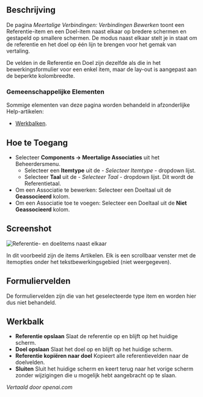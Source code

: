 <!-- Filename: Help4.x:Multilingual_Associations:_Edit  / Display title: Meertalige Associaties: Bewerken -->

## Beschrijving

De pagina *Meertalige Verbindingen: Verbindingen Bewerken* toont een Referentie-item en een Doel-item naast elkaar op bredere schermen en gestapeld op smallere schermen. De modus naast elkaar stelt je in staat om de referentie en het doel op één lijn te brengen voor het gemak van vertaling.

De velden in de Referentie en Doel zijn dezelfde als die in het bewerkingsformulier voor een enkel item, maar de lay-out is aangepast aan de beperkte kolombreedte.

### Gemeenschappelijke Elementen

Sommige elementen van deze pagina worden behandeld in afzonderlijke Help-artikelen:

* [Werkbalken](jdocmanual?article=help/common-elements/toolbars).

## Hoe te Toegang

* Selecteer **Components → Meertalige Associaties** uit het Beheerdersmenu.
  * Selecteer een **Itemtype** uit de *- Selecteer Itemtype -* dropdown lijst.
  * Selecteer **Taal** uit de *- Selecteer Taal -* dropdown lijst. Dit 
    wordt de Referentietaal.
* Om een Associatie te bewerken: Selecteer een Doeltaal uit de **Geassocieerd** kolom.
* Om een Associatie toe te voegen: Selecteer een Doeltaal uit de **Niet Geassocieerd** kolom.

## Screenshot

![Referentie- en doelitems naast elkaar](../../../nl/images/multilingual-associations/multilingual-associations-edit.png)

In dit voorbeeld zijn de items Artikelen. Elk is een scrollbaar venster met de itemopties onder het tekstbewerkingsgebied (niet weergegeven).

## Formuliervelden

De formuliervelden zijn die van het geselecteerde type item en worden hier dus niet behandeld.

## Werkbalk

- **Referentie opslaan** Slaat de referentie op en blijft op het huidige scherm.
- **Doel opslaan** Slaat het doel op en blijft op het huidige scherm.
- **Referentie kopiëren naar doel** Kopieert alle referentievelden naar de doelvelden.
- **Sluiten** Sluit het huidige scherm en keert terug naar het vorige scherm zonder wijzigingen die u mogelijk hebt aangebracht op te slaan.

*Vertaald door openai.com*

